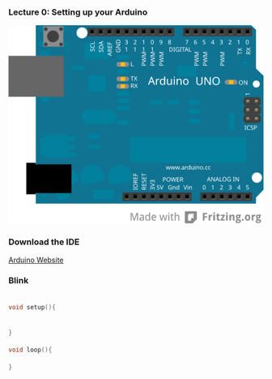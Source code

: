 ### Lecture 0: Setting up your Arduino

![Arduino Uno](img/uno.svg "Arduino Uno")

### Download the IDE

<a href="https://arduino.cc" target="_blank">Arduino Website</a>

### Blink

```c

void setup(){


}

void loop(){

}

```